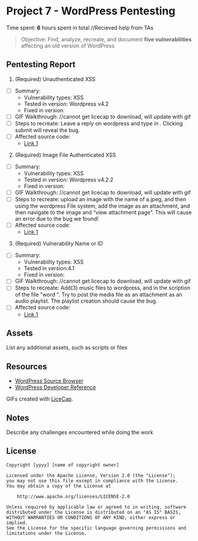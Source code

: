 # Project 7 - WordPress Pentesting

Time spent: **6** hours spent in total //Recieved help from TAs

> Objective: Find, analyze, recreate, and document **five vulnerabilities** affecting an old version of WordPress

## Pentesting Report

1. (Required) Unauthenticated XSS
  - [ ] Summary: 
    - Vulnerability types: XSS
    - Tested in version: Wordpress v4.2
    - Fixed in version: 
  - [ ] GIF Walkthrough: 
    //cannot get licecap to download, will update with gif
  - [ ] Steps to recreate: Leave a reply on wordpress and type in <script>while(10{alert(document.cookie);}</script>. Clicking submit       will reveal the bug.
  - [ ] Affected source code:
    - [Link 1](https://core.trac.wordpress.org/browser/tags/version/src/source_file.php)
    
2. (Required) Image File Authenticated XSS
  - [ ] Summary: 
    - Vulnerability types: XSS
    - Tested in version: Wordpress v4.2.2
    - Fixed in version: 
  - [ ] GIF Walkthrough: 
  //cannot get licecap to download, will update with gif
  - [ ] Steps to recreate: upload an image with the name of a.jpeg, and then using the wordpress File system, add the image as an     attachment, and then navigate to the image and “view attachment page”. This will cause an error due to the bug we found!
  - [ ] Affected source code:
    - [Link 1](https://core.trac.wordpress.org/browser/tags/version/src/source_file.php)
    
3. (Required) Vulnerability Name or ID
  - [ ] Summary: 
    - Vulnerability types: XSS
    - Tested in version:4.1
    - Fixed in version: 
  - [ ] GIF Walkthrough: 
  //cannot get licecap to download, will update with gif
  - [ ] Steps to recreate: Add(3) music files to wordpress, and in the scription of the file "word <script>alert(document.cookie);</script>". Try to post the media file as an attachment as an audio playlist. The playlist creation should cause the bug.
  - [ ] Affected source code:
    - [Link 1](https://core.trac.wordpress.org/browser/tags/version/src/source_file.php)


## Assets

List any additional assets, such as scripts or files

## Resources

- [WordPress Source Browser](https://core.trac.wordpress.org/browser/)
- [WordPress Developer Reference](https://developer.wordpress.org/reference/)

GIFs created with [LiceCap](http://www.cockos.com/licecap/).

## Notes

Describe any challenges encountered while doing the work

## License

    Copyright [yyyy] [name of copyright owner]

    Licensed under the Apache License, Version 2.0 (the "License");
    you may not use this file except in compliance with the License.
    You may obtain a copy of the License at

        http://www.apache.org/licenses/LICENSE-2.0

    Unless required by applicable law or agreed to in writing, software
    distributed under the License is distributed on an "AS IS" BASIS,
    WITHOUT WARRANTIES OR CONDITIONS OF ANY KIND, either express or implied.
    See the License for the specific language governing permissions and
    limitations under the License.
